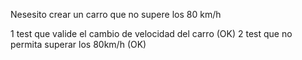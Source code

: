 Nesesito crear un carro que no supere los 80 km/h

1 test que valide el cambio de velocidad del carro (OK)
2 test que no permita superar los 80km/h (OK)